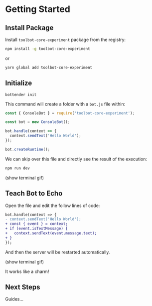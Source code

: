 # Getting Started

## Install Package

Install `toolbot-core-experiment` package from the registry:

```sh
npm install -g toolbot-core-experiment
```

or

```sh
yarn global add toolbot-core-experiment
```


## Initialize

```
bottender init
```

This command will create a folder with a `bot.js` file within:

```js
const { ConsoleBot } = require('toolbot-core-experiment');

const bot = new ConsoleBot();

bot.handle(context => {
  context.sendText('Hello World');
});

bot.createRuntime();
```

We can skip over this file and directly see the result of the execution:

```sh
npm run dev
```

(show terminal gif)


## Teach Bot to Echo

Open the file and edit the follow lines of code:

```diff
bot.handle(context => {
- context.sendText('Hello World');
+ const { event } = context;
+ if (event.isTextMessage) {
+   context.sendText(event.message.text);
+ }
});
```

And then the server will be restarted automatically.

(show terminal gif)

It works like a charm!


## Next Steps

Guides...
